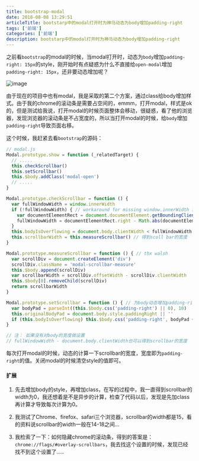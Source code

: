 ```yaml
---
title: bootstrap-modal
date: 2018-08-08 13:29:51
articleTitle: bootstarp中的modal打开时为神马动态为body增加padding-right
tags: ['前端']
categories: ['前端']
description: bootstarp中的modal打开时为神马动态为body增加padding-right
---
```


之前看`bootstrap`的modal的时候，当modal打开时，动态为`body`增加`padding-right: 15px`的style，刚开始时有点疑惑为什么不直接给`open-modal`增加`padding-right: 15px`，还非要动态增加呢？

![image](http://res.cloudinary.com/dwudaridr/image/upload/v1533706275/blog/2091533706051_.pic_hd.jpg)

由于现在的项目中也有modal，我是采取的第二个方案，通过class给body增加样式。由于我的chrome的滚动条是需要占空间的，emmm，打开modal，样式是ok的，但是测试给我说，打开modal的时候页面整体会移动，很疑惑，看了他的浏览器，发现浏览器的滚动条是不占宽度的，所以当打开modal的时候，给`body`增加`padding-right`导致页面右移。

这个时候，我赶紧去看`bootstrap`的源码：
```js
// modal.js
Modal.prototype.show = function (_relatedTarget) {
  // .....
  this.checkScrollbar()
  this.setScrollbar()
  this.$body.addClass('modal-open')
  // .....
}

Modal.prototype.checkScrollbar = function () {
  var fullWindowWidth = window.innerWidth
  if (!fullWindowWidth) { // workaround for missing window.innerWidth in IE8
    var documentElementRect = document.documentElement.getBoundingClientRect()
    fullWindowWidth = documentElementRect.right - Math.abs(documentElementRect.left)
  }
  this.bodyIsOverflowing = document.body.clientWidth < fullWindowWidth
  this.scrollbarWidth = this.measureScrollbar() // 得到scoll bar的宽度
}

Modal.prototype.measureScrollbar = function () { // thx walsh
  var scrollDiv = document.createElement('div')
  scrollDiv.className = 'modal-scrollbar-measure'
  this.$body.append(scrollDiv)
  var scrollbarWidth = scrollDiv.offsetWidth - scrollDiv.clientWidth
  this.$body[0].removeChild(scrollDiv)
  return scrollbarWidth
}

Modal.prototype.setScrollbar = function () { // 为body动态增加padding-right
  var bodyPad = parseInt((this.$body.css('padding-right') || 0), 10)
  this.originalBodyPad = document.body.style.paddingRight || ''
  if (this.bodyIsOverflowing) this.$body.css('padding-right', bodyPad + this.scrollbarWidth)
}

// 注： 如果没有对body的宽度做设置
// fullWindowWidth - document.body.clientWidth也可以得到scrollbar的宽度
```
每次打开modal的时候，动态的计算一下scrollbar的宽度，宽度即为`padding-right`的值。关闭modal的时候清空style的值即可。

#### 扩展
1. 先去增加body的style，再增加class，在写的过程中，我一直得到scrollbar的width为0，我还想着是不是异步的计算，检查了代码以后，发现是先加class再计算才导致每次计算为0。

2. 我测试了Chrome、firefox、safari三个浏览器，scrollbar的width都是15，看的资料说scrollbar的width一般在14-18之间...

3. 我检索了一下：如何隐藏chrome的滚动条，得到的答案是： `chrome://flags/#overlay-scrollbars`，我去找这个设置的时候，发现已经找不到这个设置了.....
